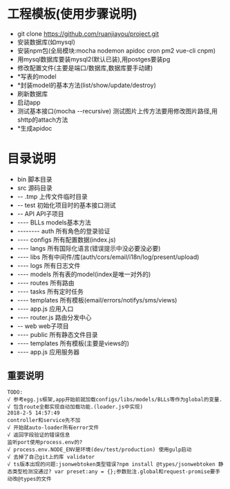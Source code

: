 # 工程模板(使用步骤说明)
- git clone https://github.com/ruanjiayou/project.git
- 安装数据库(如mysql)
- 安装npm包(全局模块:mocha nodemon apidoc cron pm2 vue-cli cnpm)
- 用mysql数据库要装mysql2(默认已装),用postges要装pg
- 修改配置文件(主要是端口/数据库,数据库要手动建)
- *写表的model
- *封装model的基本方法(list/show/update/destroy)
- 刷新数据库
- 启动app
- 测试基本接口(mocha --recursive) 测试图片上传方法要用修改图片路径,用shttp的attach方法
- *生成apidoc

# 目录说明
- bin 脚本目录
- src 源码目录
- -- .tmp 上传文件临时目录
- -- test 初始化项目时的基本接口测试
- -- API API子项目
- ---- BLLs models基本方法
- --------  auth 所有角色的登录验证
- ---- configs 所有配置数据(index.js)
- ---- langs 所有国际化语言(错误提示中没必要没必要)
- ---- libs 所有中间件/库(auth/cors/email/i18n/log/present/upload)
- ---- logs 所有日志文件
- ---- models 所有表的model(index是唯一对外的)
- ---- routes 所有路由
- ---- tasks 所有定时任务
- ---- templates 所有模板(email/errors/notifys/sms/views)
- ---- app.js 应用入口
- ---- router.js 路由分发中心
- -- web web子项目
- ---- public 所有静态文件目录
- ---- templates 所有模板(主要是views的)
- ---- app.js 应用服务器

## 重要说明
```
TODO:
√ 参考egg.js框架,app开始前就加载configs/libs/models/BLLs等作为global的变量.
√ 包含route全都实现自动加载功能.(loader.js中实现)
2018-2-5 14:57:49
controller和service先不加
√ 开始就auto-loader所有error文件
√ 返回字段验证的错误信息
监听port使用process.env的?
√ process.env.NODE_ENV是环境(dev/test/production) 使用gulp启动
√ 去掉了自己git上的库 validator
√ ts版本出现的问题:jsonwebtoken类型错误?npm install @types/jsonwebtoken 静态类型检测没通过? var preset:any = {};参数批注.global和request-promise要手动改@types的文件
```